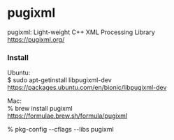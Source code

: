 pugixml
===============


pugixml: 
Light-weight C++ XML Processing Library  
https://pugixml.org/  


###  Install 
Ubuntu:  
$ sudo apt-getinstall libpugixml-dev  
https://packages.ubuntu.com/en/bionic/libpugixml-dev

Mac:  
% brew install pugixml  
https://formulae.brew.sh/formula/pugixml  

%  pkg-config --cflags --libs  pugixml  
